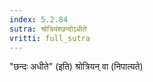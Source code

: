 ```yaml
---
index: 5.2.84
sutra: श्रोत्रियंश्छन्दोऽधीते
vritti: full_sutra
---
```


"छन्दः अधीते" (इति) श्रोत्रियन् वा (निपात्यते) 